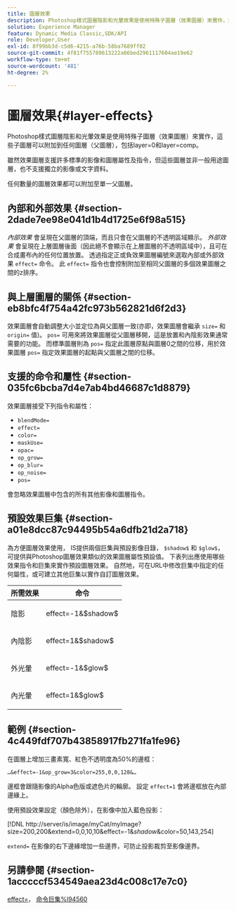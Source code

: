 ```yaml
---
title: 圖層效果
description: Photoshop樣式圖層陰影和光暈效果是使用特殊子圖層（效果圖層）來實作，這些子圖層可以附加到任何圖層（父圖層），包括layer=0和layer=comp。
solution: Experience Manager
feature: Dynamic Media Classic,SDK/API
role: Developer,User
exl-id: 8f99bb3d-c5d6-4215-a76b-58ba7689ff02
source-git-commit: 4f81f755789613222a66bed2961117604ae19e62
workflow-type: tm+mt
source-wordcount: '481'
ht-degree: 2%

---
```


# 圖層效果{#layer-effects}

Photoshop樣式圖層陰影和光暈效果是使用特殊子圖層（效果圖層）來實作，這些子圖層可以附加到任何圖層（父圖層），包括layer=0和layer=comp。

雖然效果圖層支援許多標準的影像和圖層屬性及指令，但這些圖層並非一般用途圖層，也不支援獨立的影像或文字資料。

任何數量的圖層效果都可以附加至單一父圖層。

## 內部和外部效果 {#section-2dade7ee98e041d1b4d1725e6f98a515}

*內部效果* 會呈現在父圖層的頂端，而且只會在父圖層的不透明區域顯示。 *外部效果* 會呈現在上層圖層後面（因此絕不會顯示在上層圖層的不透明區域中），且可在合成畫布內的任何位置放置。 透過指定正或負效果圖層編號來選取內部或外部效果 `effect=` 命令。 此 `effect=` 指令也會控制附加至相同父圖層的多個效果圖層之間的z排序。

## 與上層圖層的關係 {#section-eb8bfc4f754a42fc973b562821d6f2d3}

效果圖層會自動調整大小並定位為與父圖層一致(亦即，效果圖層會繼承 `size=` 和 `origin=` 值)。 `pos=` 可用來將效果圖層從父圖層移開，這是放置和內陰影效果通常需要的功能。 而標準圖層則為 `pos=` 指定此圖層原點與圖層0之間的位移，用於效果圖層 `pos=` 指定效果圖層的起點與父圖層之間的位移。

## 支援的命令和屬性 {#section-035fc6bcba7d4e7ab4bd46687c1d8879}

效果圖層接受下列指令和屬性：

* `blendMode=`
* `effect=`
* `color=`
* `maskUse=`
* `opac=`
* `op_grow=`
* `op_blur=`
* `op_noise=`
* `pos=`

會忽略效果圖層中包含的所有其他影像和圖層指令。

## 預設效果巨集 {#section-a01e8dcc87c94495b54a6dfb21d2a718}

為方便圖層效果使用， IS提供兩個巨集與預設影像目錄， `$shadow$` 和 `$glow$`，可提供與Photoshop圖層效果類似的效果圖層屬性預設值。 下表列出應使用哪些效果指令和巨集來實作預設圖層效果。 自然地，可在URL中修改巨集中指定的任何屬性，或可建立其他巨集以實作自訂圖層效果。

<table id="table_8089C41AD1F24223A58C7DD8F4DDF73C"> 
 <thead> 
  <tr> 
   <th class="entry"> <b> 所需效果</b> </th> 
   <th class="entry"> <b> 命令</b> </th> 
  </tr> 
 </thead>
 <tbody> 
  <tr> 
   <td> <p> 陰影 </p> </td> 
   <td> <p> <span class="codeph"> effect=-1&amp;$shadow$</span> </p> </td> 
  </tr> 
  <tr> 
   <td> <p> 內陰影 </p> </td> 
   <td> <p> <span class="codeph"> effect=1&amp;$shadow$</span> </p> </td> 
  </tr> 
  <tr> 
   <td> <p> 外光暈 </p> </td> 
   <td> <p> <span class="codeph"> effect=-1&amp;$glow$</span> </p> </td> 
  </tr> 
  <tr> 
   <td> <p> 內光暈 </p> </td> 
   <td> <p> <span class="codeph"> effect=1&amp;$glow$</span> </p> </td> 
  </tr> 
 </tbody> 
</table>

## 範例 {#section-4c449fdf707b43858917fb271fa1fe96}

在圖層上增加三畫素寬、紅色不透明度為50%的邊框：

`…&effect=-1&op_grow=3&color=255,0,0,128&…`

邊框會跟隨影像的Alpha色版或遮色片的輪廓。 設定 `effect=1` 會將邊框放在內部邊緣上。

使用預設效果設定（顏色除外），在影像中加入藍色投影：

[!DNL http://server/is/image/myCat/myImage?size=200,200&extend=0,0,10,10&effect=-1&$shadow$&color=50,143,254]

`extend=` 在影像的右下邊緣增加一些邊界，可防止投影裁剪至影像邊界。

## 另請參閱 {#section-1acccccf534549aea23d4c008c17e7c0}

[effect=](../../../../../is-api/http-ref/image-serving-api-ref/c-http-protocol-reference/c-command-reference/r-effect.md#reference-b1296c4afed047fb921bbc1e33752135)， [命令巨集%l94560](../../../../../is-api/http-ref/image-serving-api-ref/c-http-protocol-reference/c-syntax-and-features/r-is-http-command-macros.md#reference-ea2a9571c65a46da83eca27d0013cbf9)
